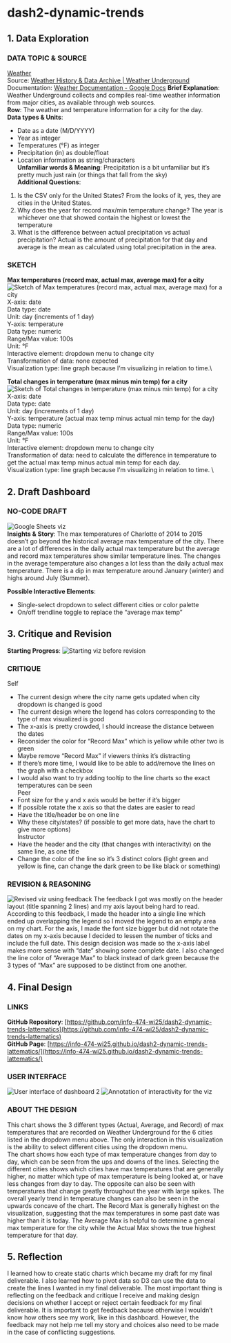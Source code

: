 # dash2-dynamic-trends
## 1. Data Exploration
### DATA TOPIC & SOURCE
[Weather](https://drive.google.com/file/d/1akt4PRpmfoST-ENeh6wVwtk5zXFt4Goj/view?usp=drive_link)\
Source: [Weather History & Data Archive | Weather Underground](https://www.wunderground.com/history)\
Documentation: [Weather Documentation - Google Docs](https://docs.google.com/document/d/15HiHTsKK8wbD6lOnJ1OmwlQJWHq4I1HsKmQBMVJanOc/edit?tab=t.0)
**Brief Explanation**: Weather Underground collects and compiles real-time weather information from major cities, as available through web sources.\
**Row**: The weather and temperature information for a city for the day.\
**Data types & Units**: 
- Date as a date (M/D/YYYY)
- Year as integer 
- Temperatures (°F) as integer
- Precipitation (in) as double/float
- Location information as string/characters\
**Unfamiliar words & Meaning**: 
Precipitation is a bit unfamiliar but it’s pretty much just rain (or things that fall from the sky)\
**Additional Questions**: 
1. Is the CSV only for the United States?
From the looks of it, yes, they are cities in the United States.
2. Why does the year for record max/min temperature change? 
The year is whichever one that showed contain the highest or lowest the temperature 
3. What is the difference between actual precipitation vs actual precipitation?
Actual is the amount of precipitation for that day and average is the mean as calculated using total precipitation in the area. 


### SKETCH 
**Max temperatures (record max, actual max, average max) for a city**
![Sketch of Max temperatures (record max, actual max, average max) for a city](/img/1.png)\
X-axis: date \
Data type: date \
Unit: day (increments of 1 day)\
Y-axis: temperature \
	Data type: numeric\
	Range/Max value: 100s\
	Unit: °F\
	Interactive element: dropdown menu to change city \
	Transformation of data: none expected \
	Visualization type: line graph because I’m visualizing in relation to time.\

**Total changes in temperature (max minus min temp) for a city**
![Sketch of Total changes in temperature (max minus min temp) for a city](/img/2.png)\
X-axis: date \
Data type: date \
Unit: day (increments of 1 day)\
Y-axis: temperature (actual max temp minus actual min temp for the day)\
	Data type: numeric\
	Range/Max value: 100s\
	Unit: °F\
	Interactive element: dropdown menu to change city \
Transformation of data: need to calculate the difference in temperature to get the actual max temp minus actual min temp for each day.\
	Visualization type: line graph because I’m visualizing in relation to time. \

## 2. Draft Dashboard
### NO-CODE DRAFT 
![Google Sheets viz](/img/3.png)\
**Insights & Story**: 
The max temperatures of Charlotte of 2014 to 2015 doesn’t go beyond the historical average max temperature of the city. There are a lot of differences in the daily actual max temperature but the average and record max temperatures show similar temperature lines. The changes in the average temperature also changes a lot less than the daily actual max temperature. There is a dip in max temperature around January (winter) and highs around July (Summer).
	
**Possible Interactive Elements**: 
- Single-select dropdown to select different cities or color palette 
- On/off trendline toggle to replace the “average max temp”

## 3. Critique and Revision 
**Starting Progress**: 
![Starting viz before revision](/img/4.png)
### CRITIQUE
Self
- The current design where the city name gets updated when city dropdown is changed is good
- The current design where the legend has colors corresponding to the type of max visualized is good
- The x-axis is pretty crowded, I should increase the distance between the dates
- Reconsider the color for “Record Max” which is yellow while other two is green
- Maybe remove “Record Max” if viewers thinks it’s distracting 
- If there’s more time, I would like to be able to add/remove the lines on the graph with a checkbox 
- I would also want to try adding tooltip to the line charts so the exact temperatures can be seen\
Peer
- Font size for the y and x axis would be better if it’s bigger
- If possible rotate the x axis so that the dates are easier to read
- Have the title/header be on one line 
- Why these city/states? (if possible to get more data, have the chart to give more options)\
Instructor
- Have the header and the city (that changes with interactivity) on the same line, as one title 
- Change the color of the line so it’s 3 distinct colors (light green and yellow is fine, can change the dark green to be like black or something)
	
### REVISION & REASONING 
![Revised viz using feedback](/img/5.png)
The feedback I got was mostly on the header layout (title spanning 2 lines) and my axis layout being hard to read. According to this feedback, I made the header into a single line which ended up overlapping the legend so I moved the legend to an empty area on my chart. For the axis, I made the font size bigger but did not rotate the dates on my x-axis because I decided to lessen the number of ticks and include the full date. This design decision was made so the x-axis label makes more sense with “date” showing some complete date. I also changed the line color of “Average Max” to black instead of dark green because the 3 types of “Max” are supposed to be distinct from one another. 

## 4. Final Design
### LINKS 
**GitHub Repository**: [https://github.com/info-474-wi25/dash2-dynamic-trends-lattematics](https://github.com/info-474-wi25/dash2-dynamic-trends-lattematics)  
**GitHub Page**: [https://info-474-wi25.github.io/dash2-dynamic-trends-lattematics/](https://info-474-wi25.github.io/dash2-dynamic-trends-lattematics/) 

### USER INTERFACE 
![User interface of dashboard 2](/img/6.png)
![Annotation of interactivity for the viz](/img/7.png)

### ABOUT THE DESIGN
This chart shows the 3 different types (Actual, Average, and Record) of max temperatures that are recorded on Weather Underground for the 6 cities listed in the dropdown menu above. The only interaction in this visualization is the ability to select different cities using the dropdown menu. \
The chart shows how each type of max temperature changes from day to day, which can be seen from the ups and downs of the lines. Selecting the different cities shows which cities have max temperatures that are generally higher, no matter which type of max temperature is being looked at, or have less changes from day to day. The opposite can also be seen with temperatures that change greatly throughout the year with large spikes. The overall yearly trend in temperature changes can also be seen in the upwards concave of the chart. The Record Max is generally highest on the visualization, suggesting that the max temperatures in some past date was higher than it is today. The Average Max is helpful to determine a general max temperature for the city while the Actual Max shows the true highest temperature for that day. 

## 5. Reflection 
I learned how to create static charts which became my draft for my final deliverable. I also learned how to pivot data so D3 can use the data to create the lines I wanted in my final deliverable. The most important thing is reflecting on the feedback and critique I receive and making design decisions on whether I accept or reject certain feedback for my final deliverable. It is important to get feedback because otherwise I wouldn’t know how others see my work, like in this dashboard. However, the feedback may not help me tell my story and choices also need to be made in the case of conflicting suggestions. 
